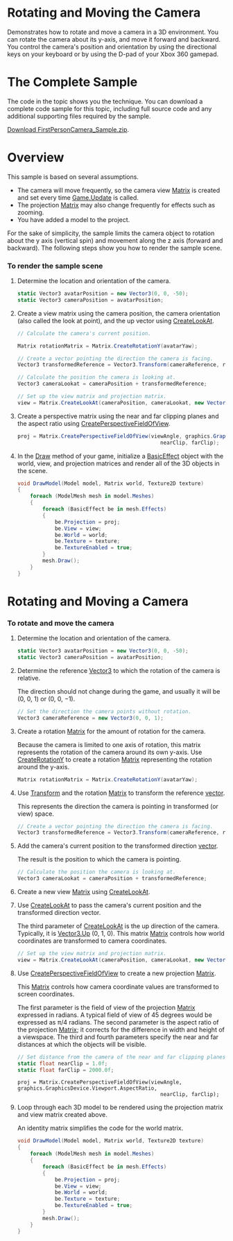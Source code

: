 
# Rotating and Moving the Camera

Demonstrates how to rotate and move a camera in a 3D environment. You can rotate the camera about its y-axis, and move it forward and backward. You control the camera's position and orientation by using the directional keys on your keyboard or by using the D-pad of your Xbox 360 gamepad.

# The Complete Sample

The code in the topic shows you the technique. You can download a complete code sample for this topic, including full source code and any additional supporting files required by the sample.

[Download FirstPersonCamera\_Sample.zip](http://go.microsoft.com/fwlink/?linkid=198849).

# Overview

This sample is based on several assumptions.

  - The camera will move frequently, so the camera view [Matrix](bb197911.md) is created and set every time [Game.Update](https://msdn.microsoft.com/en-us/library/m:microsoft.xna.framework.game.update\(microsoft.xna.framework.gametime\)) is called.
  - The projection [Matrix](bb197911.md) may also change frequently for effects such as zooming.
  - You have added a model to the project.

For the sake of simplicity, the sample limits the camera object to rotation about the y axis (vertical spin) and movement along the z axis (forward and backward). The following steps show you how to render the sample scene.

### To render the sample scene

1.  Determine the location and orientation of the camera.
    
    ``` csharp
    static Vector3 avatarPosition = new Vector3(0, 0, -50);
    static Vector3 cameraPosition = avatarPosition;
    ```

2.  Create a view matrix using the camera position, the camera orientation (also called the look at point), and the up vector using [CreateLookAt](bb195651.md).
    
    ``` csharp
    // Calculate the camera's current position.
    
    Matrix rotationMatrix = Matrix.CreateRotationY(avatarYaw);
    
    // Create a vector pointing the direction the camera is facing.
    Vector3 transformedReference = Vector3.Transform(cameraReference, rotationMatrix);
    
    // Calculate the position the camera is looking at.
    Vector3 cameraLookat = cameraPosition + transformedReference;
    
    // Set up the view matrix and projection matrix.
    view = Matrix.CreateLookAt(cameraPosition, cameraLookat, new Vector3(0.0f, 1.0f, 0.0f));
    ```

3.  Create a perspective matrix using the near and far clipping planes and the aspect ratio using [CreatePerspectiveFieldOfView](bb195668.md).
    
    ``` csharp
    proj = Matrix.CreatePerspectiveFieldOfView(viewAngle, graphics.GraphicsDevice.Viewport.AspectRatio, 
                                                  nearClip, farClip);
    ```

4.  In the [Draw](https://msdn.microsoft.com/en-us/library/m:microsoft.xna.framework.game.update\(microsoft.xna.framework.gametime\)) method of your game, initialize a [BasicEffect](bb195083.md) object with the world, view, and projection matrices and render all of the 3D objects in the scene.
    
    ``` csharp
    void DrawModel(Model model, Matrix world, Texture2D texture)
    {
        foreach (ModelMesh mesh in model.Meshes)
        {
            foreach (BasicEffect be in mesh.Effects)
            {
                be.Projection = proj;
                be.View = view;
                be.World = world;
                be.Texture = texture;
                be.TextureEnabled = true;
            }
            mesh.Draw();
        }
    }
    ```

# Rotating and Moving a Camera

### To rotate and move the camera

1.  Determine the location and orientation of the camera.
    
    ``` csharp
    static Vector3 avatarPosition = new Vector3(0, 0, -50);
    static Vector3 cameraPosition = avatarPosition;
    ```

2.  Determine the reference [Vector3](bb199670.md) to which the rotation of the camera is relative.
    
    The direction should not change during the game, and usually it will be (0, 0, 1) or (0, 0, −1).
    
    ``` csharp
    // Set the direction the camera points without rotation.
    Vector3 cameraReference = new Vector3(0, 0, 1);
    ```

3.  Create a rotation [Matrix](bb197911.md) for the amount of rotation for the camera.
    
    Because the camera is limited to one axis of rotation, this matrix represents the rotation of the camera around its own y-axis. Use [CreateRotationY](bb195683.md) to create a rotation [Matrix](bb197911.md) representing the rotation around the y-axis.
    
    ``` csharp
    Matrix rotationMatrix = Matrix.CreateRotationY(avatarYaw);
    ```

4.  Use [Transform](bb199541.md) and the rotation [Matrix](bb197911.md) to transform the reference [vector](bb199670.md).
    
    This represents the direction the camera is pointing in transformed (or view) space.
    
    ``` csharp
    // Create a vector pointing the direction the camera is facing.
    Vector3 transformedReference = Vector3.Transform(cameraReference, rotationMatrix);
    ```

5.  Add the camera's current position to the transformed direction [vector](bb199670.md).
    
    The result is the position to which the camera is pointing.
    
    ``` csharp
    // Calculate the position the camera is looking at.
    Vector3 cameraLookat = cameraPosition + transformedReference;
    ```

6.  Create a new view [Matrix](bb197911.md) using [CreateLookAt](bb195651.md).

7.  Use [CreateLookAt](bb195651.md) to pass the camera's current position and the transformed direction vector.
    
    The third parameter of [CreateLookAt](bb195651.md) is the up direction of the camera. Typically, it is [Vector3.Up](bb199621.md) (0, 1, 0). This matrix [Matrix](bb197911.md) controls how world coordinates are transformed to camera coordinates.
    
    ``` csharp
    // Set up the view matrix and projection matrix.
    view = Matrix.CreateLookAt(cameraPosition, cameraLookat, new Vector3(0.0f, 1.0f, 0.0f));
    ```

8.  Use [CreatePerspectiveFieldOfView](bb195668.md) to create a new projection [Matrix](bb197911.md).
    
    This [Matrix](bb197911.md) controls how camera coordinate values are transformed to screen coordinates.
    
    The first parameter is the field of view of the projection [Matrix](bb197911.md) expressed in radians. A typical field of view of 45 degrees would be expressed as π/4 radians. The second parameter is the aspect ratio of the projection [Matrix](bb197911.md); it corrects for the difference in width and height of a viewspace. The third and fourth parameters specify the near and far distances at which the objects will be visible.
    
    ``` csharp
    // Set distance from the camera of the near and far clipping planes.
    static float nearClip = 1.0f;
    static float farClip = 2000.0f;
    ```
    
        proj = Matrix.CreatePerspectiveFieldOfView(viewAngle, graphics.GraphicsDevice.Viewport.AspectRatio, 
                                                      nearClip, farClip);

9.  Loop through each 3D model to be rendered using the projection matrix and view matrix created above.
    
    An identity matrix simplifies the code for the world matrix.
    
    ``` csharp
    void DrawModel(Model model, Matrix world, Texture2D texture)
    {
        foreach (ModelMesh mesh in model.Meshes)
        {
            foreach (BasicEffect be in mesh.Effects)
            {
                be.Projection = proj;
                be.View = view;
                be.World = world;
                be.Texture = texture;
                be.TextureEnabled = true;
            }
            mesh.Draw();
        }
    }
    ```

